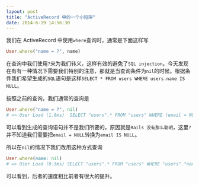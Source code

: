 ```yaml
---
layout: post
title: "ActiveRecord 中的一个小陷阱"
date: 2014-6-19 14:56:30
---
```

我们在 ActiveRecord 中使用`where`查询时，通常是下面这样写

```ruby
User.where("name = ?", name)
```

在查询中我们使用`?`来为我们转义，这样有效的避免了`SQL injection`。今天发现在有有一种情况下需要我们特别的注意，那就是当查询条件为`nil`的时候。根据条件我们希望生成的`SQL`语句是这样`SELECT * FROM users WHERE users.name IS NULL`。

按照之前的查询，我们通常的查询是

```ruby
User.where("name = ?", nil)
# => User Load (1.8ms)  SELECT "users".* FROM "users" WHERE (email = NULL)
```

可以看到生成的查询语句并不是我们所要的，原因就是`Rails 没有那么聪明`，这里`?`并不知道我们需要把`email = NULL`转换为`email IS NULL`。

所以在`nil`的情况下我们改用这种方式查询

```ruby
User.where(name: nil)
# => User Load (0.3ms) SELECT "users".* FROM "users" WHERE "users"."name" IS NULL
```

可以看到，后者的速度相比前者有很大的提升。
